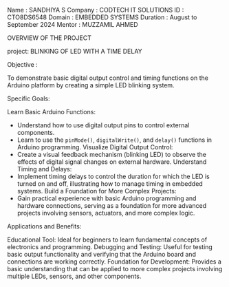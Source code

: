 Name : SANDHIYA S
Company : CODTECH IT SOLUTIONS
ID : CTO8DS6548
Domain : EMBEDDED SYSTEMS
Duration : August to September 2024
Mentor : MUZZAMIL AHMED

OVERVIEW OF THE PROJECT

project:  BLINKING OF LED WITH A TIME DELAY

Objective :

To demonstrate basic digital output control and timing functions on the Arduino platform by creating a simple LED blinking system.

Specific Goals:

Learn Basic Arduino Functions:
   - Understand how to use digital output pins to control external components.
   - Learn to use the `pinMode()`, `digitalWrite()`, and `delay()` functions in Arduino programming.
Visualize Digital Output Control:
   - Create a visual feedback mechanism (blinking LED) to observe the effects of digital signal changes on external hardware.
Understand Timing and Delays:
   - Implement timing delays to control the duration for which the LED is turned on and off, illustrating how to manage timing in embedded systems.
Build a Foundation for More Complex Projects:
   - Gain practical experience with basic Arduino programming and hardware connections, serving as a foundation for more advanced projects involving sensors, actuators, and more complex logic.

Applications and Benefits:

Educational Tool: Ideal for beginners to learn fundamental concepts of electronics and programming.
Debugging and Testing: Useful for testing basic output functionality and verifying that the Arduino board and connections are working correctly.
Foundation for Development: Provides a basic understanding that can be applied to more complex projects involving multiple LEDs, sensors, and other components.

